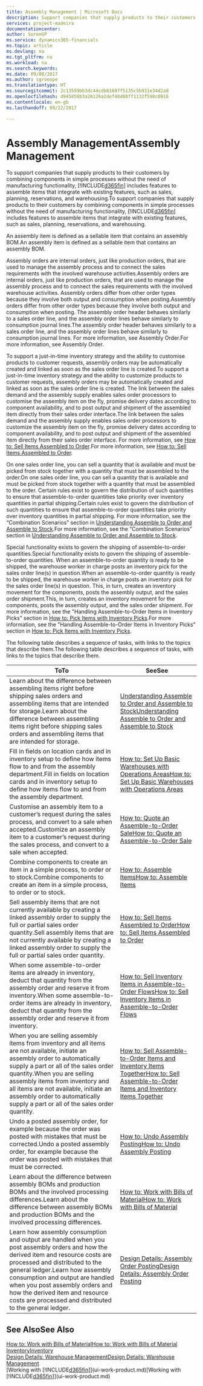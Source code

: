 ```yaml
---
title: Assembly Management | Microsoft Docs
description: Support companies that supply products to their customers by combining components in simple processes without the need of manufacturing functionality but with features to assemble items that integrate with existing features, such as sales, planning, reservations, and warehousing.
services: project-madeira
documentationcenter: 
author: SorenGP
ms.service: dynamics365-financials
ms.topic: article
ms.devlang: na
ms.tgt_pltfrm: na
ms.workload: na
ms.search.keywords: 
ms.date: 09/08/2017
ms.author: sgroespe
ms.translationtype: HT
ms.sourcegitcommit: 2c13559bb3dc44cdb61697f5135c5b931e34d2a8
ms.openlocfilehash: d945858b3a26126a2def48d88ff1132f598c0916
ms.contentlocale: en-gb
ms.lasthandoff: 09/22/2017

---
```

# <a name="assembly-management"></a><span data-ttu-id="7c2a6-103">Assembly Management</span><span class="sxs-lookup"><span data-stu-id="7c2a6-103">Assembly Management</span></span>
<span data-ttu-id="7c2a6-104">To support companies that supply products to their customers by combining components in simple processes without the need of manufacturing functionality, [!INCLUDE[d365fin](includes/d365fin_md.md)] includes features to assemble items that integrate with existing features, such as sales, planning, reservations, and warehousing.</span><span class="sxs-lookup"><span data-stu-id="7c2a6-104">To support companies that supply products to their customers by combining components in simple processes without the need of manufacturing functionality, [!INCLUDE[d365fin](includes/d365fin_md.md)] includes features to assemble items that integrate with existing features, such as sales, planning, reservations, and warehousing.</span></span>  

 <span data-ttu-id="7c2a6-105">An assembly item is defined as a sellable item that contains an assembly BOM.</span><span class="sxs-lookup"><span data-stu-id="7c2a6-105">An assembly item is defined as a sellable item that contains an assembly BOM.</span></span>

 <span data-ttu-id="7c2a6-106">Assembly orders are internal orders, just like production orders, that are used to manage the assembly process and to connect the sales requirements with the involved warehouse activities.</span><span class="sxs-lookup"><span data-stu-id="7c2a6-106">Assembly orders are internal orders, just like production orders, that are used to manage the assembly process and to connect the sales requirements with the involved warehouse activities.</span></span> <span data-ttu-id="7c2a6-107">Assembly orders differ from other order types because they involve both output and consumption when posting.</span><span class="sxs-lookup"><span data-stu-id="7c2a6-107">Assembly orders differ from other order types because they involve both output and consumption when posting.</span></span> <span data-ttu-id="7c2a6-108">The assembly order header behaves similarly to a sales order line, and the assembly order lines behave similarly to consumption journal lines.</span><span class="sxs-lookup"><span data-stu-id="7c2a6-108">The assembly order header behaves similarly to a sales order line, and the assembly order lines behave similarly to consumption journal lines.</span></span> <span data-ttu-id="7c2a6-109">For more information, see Assembly Order.</span><span class="sxs-lookup"><span data-stu-id="7c2a6-109">For more information, see Assembly Order.</span></span>  

 <span data-ttu-id="7c2a6-110">To support a just-in-time inventory strategy and the ability to customise products to customer requests, assembly orders may be automatically created and linked as soon as the sales order line is created.</span><span class="sxs-lookup"><span data-stu-id="7c2a6-110">To support a just-in-time inventory strategy and the ability to customize products to customer requests, assembly orders may be automatically created and linked as soon as the sales order line is created.</span></span> <span data-ttu-id="7c2a6-111">The link between the sales demand and the assembly supply enables sales order processors to customise the assembly item on the fly, promise delivery dates according to component availability, and to post output and shipment of the assembled item directly from their sales order interface.</span><span class="sxs-lookup"><span data-stu-id="7c2a6-111">The link between the sales demand and the assembly supply enables sales order processors to customize the assembly item on the fly, promise delivery dates according to component availability, and to post output and shipment of the assembled item directly from their sales order interface.</span></span> <span data-ttu-id="7c2a6-112">For more information, see [How to: Sell Items Assembled to Order](assembly-how-to-sell-items-assembled-to-order.md).</span><span class="sxs-lookup"><span data-stu-id="7c2a6-112">For more information, see [How to: Sell Items Assembled to Order](assembly-how-to-sell-items-assembled-to-order.md).</span></span>  

 <span data-ttu-id="7c2a6-113">On one sales order line, you can sell a quantity that is available and must be picked from stock together with a quantity that must be assembled to the order.</span><span class="sxs-lookup"><span data-stu-id="7c2a6-113">On one sales order line, you can sell a quantity that is available and must be picked from stock together with a quantity that must be assembled to the order.</span></span> <span data-ttu-id="7c2a6-114">Certain rules exist to govern the distribution of such quantities to ensure that assemble-to-order quantities take priority over inventory quantities in partial shipping.</span><span class="sxs-lookup"><span data-stu-id="7c2a6-114">Certain rules exist to govern the distribution of such quantities to ensure that assemble-to-order quantities take priority over inventory quantities in partial shipping.</span></span> <span data-ttu-id="7c2a6-115">For more information, see the “Combination Scenarios” section in [Understanding Assemble to Order and Assemble to Stock](assembly-assemble-to-order-or-assemble-to-stock.md).</span><span class="sxs-lookup"><span data-stu-id="7c2a6-115">For more information, see the “Combination Scenarios” section in [Understanding Assemble to Order and Assemble to Stock](assembly-assemble-to-order-or-assemble-to-stock.md).</span></span>  

 <span data-ttu-id="7c2a6-116">Special functionality exists to govern the shipping of assemble-to-order quantities.</span><span class="sxs-lookup"><span data-stu-id="7c2a6-116">Special functionality exists to govern the shipping of assemble-to-order quantities.</span></span> <span data-ttu-id="7c2a6-117">When an assemble-to-order quantity is ready to be shipped, the warehouse worker in charge posts an inventory pick for the sales order line(s) in question.</span><span class="sxs-lookup"><span data-stu-id="7c2a6-117">When an assemble-to-order quantity is ready to be shipped, the warehouse worker in charge posts an inventory pick for the sales order line(s) in question.</span></span> <span data-ttu-id="7c2a6-118">This, in turn, creates an inventory movement for the components, posts the assembly output, and the sales order shipment.</span><span class="sxs-lookup"><span data-stu-id="7c2a6-118">This, in turn, creates an inventory movement for the components, posts the assembly output, and the sales order shipment.</span></span> <span data-ttu-id="7c2a6-119">For more information, see the "Handling Assemble-to-Order Items in Inventory Picks” section in [How to: Pick Items with Inventory Picks](warehouse-how-to-pick-items-with-inventory-picks.md).</span><span class="sxs-lookup"><span data-stu-id="7c2a6-119">For more information, see the "Handling Assemble-to-Order Items in Inventory Picks” section in [How to: Pick Items with Inventory Picks](warehouse-how-to-pick-items-with-inventory-picks.md).</span></span>

<span data-ttu-id="7c2a6-120">The following table describes a sequence of tasks, with links to the topics that describe them.</span><span class="sxs-lookup"><span data-stu-id="7c2a6-120">The following table describes a sequence of tasks, with links to the topics that describe them.</span></span>   

|<span data-ttu-id="7c2a6-121">**To**</span><span class="sxs-lookup"><span data-stu-id="7c2a6-121">**To**</span></span>|<span data-ttu-id="7c2a6-122">**See**</span><span class="sxs-lookup"><span data-stu-id="7c2a6-122">**See**</span></span>|  
|------------|-------------|  
|<span data-ttu-id="7c2a6-123">Learn about the difference between assembling items right before shipping sales orders and assembling items that are intended for storage.</span><span class="sxs-lookup"><span data-stu-id="7c2a6-123">Learn about the difference between assembling items right before shipping sales orders and assembling items that are intended for storage.</span></span>|[<span data-ttu-id="7c2a6-124">Understanding Assemble to Order and Assemble to Stock</span><span class="sxs-lookup"><span data-stu-id="7c2a6-124">Understanding Assemble to Order and Assemble to Stock</span></span>](assembly-assemble-to-order-or-assemble-to-stock.md)|
|<span data-ttu-id="7c2a6-125">Fill in fields on location cards and in inventory setup to define how items flow to and from the assembly department.</span><span class="sxs-lookup"><span data-stu-id="7c2a6-125">Fill in fields on location cards and in inventory setup to define how items flow to and from the assembly department.</span></span>|[<span data-ttu-id="7c2a6-126">How to: Set Up Basic Warehouses with Operations Areas</span><span class="sxs-lookup"><span data-stu-id="7c2a6-126">How to: Set Up Basic Warehouses with Operations Areas</span></span>](warehouse-how-to-set-up-basic-warehouses-with-operations-areas.md)|
|<span data-ttu-id="7c2a6-127">Customise an assembly item to a customer’s request during the sales process, and convert to a sale when accepted.</span><span class="sxs-lookup"><span data-stu-id="7c2a6-127">Customize an assembly item to a customer’s request during the sales process, and convert to a sale when accepted.</span></span>|[<span data-ttu-id="7c2a6-128">How to: Quote an Assemble-to-Order Sale</span><span class="sxs-lookup"><span data-stu-id="7c2a6-128">How to: Quote an Assemble-to-Order Sale</span></span>](assembly-how-to-quote-an-assemble-to-order-sale.md)|
|<span data-ttu-id="7c2a6-129">Combine components to create an item in a simple process, to order or to stock.</span><span class="sxs-lookup"><span data-stu-id="7c2a6-129">Combine components to create an item in a simple process, to order or to stock.</span></span>|[<span data-ttu-id="7c2a6-130">How to: Assemble Items</span><span class="sxs-lookup"><span data-stu-id="7c2a6-130">How to: Assemble Items</span></span>](assembly-how-to-assemble-items.md)|  
|<span data-ttu-id="7c2a6-131">Sell assembly items that are not currently available by creating a linked assembly order to supply the full or partial sales order quantity.</span><span class="sxs-lookup"><span data-stu-id="7c2a6-131">Sell assembly items that are not currently available by creating a linked assembly order to supply the full or partial sales order quantity.</span></span>|[<span data-ttu-id="7c2a6-132">How to: Sell Items Assembled to Order</span><span class="sxs-lookup"><span data-stu-id="7c2a6-132">How to: Sell Items Assembled to Order</span></span>](assembly-how-to-sell-items-assembled-to-order.md)|
|<span data-ttu-id="7c2a6-133">When some assemble-to-order items are already in inventory, deduct that quantity from the assembly order and reserve it from inventory.</span><span class="sxs-lookup"><span data-stu-id="7c2a6-133">When some assemble-to-order items are already in inventory, deduct that quantity from the assembly order and reserve it from inventory.</span></span>|[<span data-ttu-id="7c2a6-134">How to: Sell Inventory Items in Assemble-to-Order Flows</span><span class="sxs-lookup"><span data-stu-id="7c2a6-134">How to: Sell Inventory Items in Assemble-to-Order Flows</span></span>](assembly-how-to-sell-inventory-items-in-assemble-to-order-flows.md)|  
|<span data-ttu-id="7c2a6-135">When you are selling assembly items from inventory and all items are not available, initiate an assembly order to automatically supply a part or all of the sales order quantity.</span><span class="sxs-lookup"><span data-stu-id="7c2a6-135">When you are selling assembly items from inventory and all items are not available, initiate an assembly order to automatically supply a part or all of the sales order quantity.</span></span>|[<span data-ttu-id="7c2a6-136">How to: Sell Assemble-to-Order Items and Inventory Items Together</span><span class="sxs-lookup"><span data-stu-id="7c2a6-136">How to: Sell Assemble-to-Order Items and Inventory Items Together</span></span>](assembly-how-to-sell-assemble-to-order-items-and-inventory-items-together.md)|
|<span data-ttu-id="7c2a6-137">Undo a posted assembly order, for example because the order was posted with mistakes that must be corrected.</span><span class="sxs-lookup"><span data-stu-id="7c2a6-137">Undo a posted assembly order, for example because the order was posted with mistakes that must be corrected.</span></span>|[<span data-ttu-id="7c2a6-138">How to: Undo Assembly Posting</span><span class="sxs-lookup"><span data-stu-id="7c2a6-138">How to: Undo Assembly Posting</span></span>](assembly-how-to-undo-assembly-posting.md)|
|<span data-ttu-id="7c2a6-139">Learn about the difference between assembly BOMs and production BOMs and the involved processing differences.</span><span class="sxs-lookup"><span data-stu-id="7c2a6-139">Learn about the difference between assembly BOMs and production BOMs and the involved processing differences.</span></span>|[<span data-ttu-id="7c2a6-140">How to: Work with Bills of Material</span><span class="sxs-lookup"><span data-stu-id="7c2a6-140">How to: Work with Bills of Material</span></span>](inventory-how-work-BOMs.md)|
|<span data-ttu-id="7c2a6-141">Learn how assembly consumption and output are handled when you post assembly orders and how the derived item and resource costs are processed and distributed to the general ledger.</span><span class="sxs-lookup"><span data-stu-id="7c2a6-141">Learn how assembly consumption and output are handled when you post assembly orders and how the derived item and resource costs are processed and distributed to the general ledger.</span></span>|[<span data-ttu-id="7c2a6-142">Design Details: Assembly Order Posting</span><span class="sxs-lookup"><span data-stu-id="7c2a6-142">Design Details: Assembly Order Posting</span></span>](design-details-assembly-order-posting.md)|  

## <a name="see-also"></a><span data-ttu-id="7c2a6-143">See Also</span><span class="sxs-lookup"><span data-stu-id="7c2a6-143">See Also</span></span>  
[<span data-ttu-id="7c2a6-144">How to: Work with Bills of Material</span><span class="sxs-lookup"><span data-stu-id="7c2a6-144">How to: Work with Bills of Material</span></span>](inventory-how-work-BOMs.md)  
[<span data-ttu-id="7c2a6-145">Inventory</span><span class="sxs-lookup"><span data-stu-id="7c2a6-145">Inventory</span></span>](inventory-manage-inventory.md)  
[<span data-ttu-id="7c2a6-146">Design Details: Warehouse Management</span><span class="sxs-lookup"><span data-stu-id="7c2a6-146">Design Details: Warehouse Management</span></span>](design-details-warehouse-management.md)  
<span data-ttu-id="7c2a6-147">[Working with [!INCLUDE[d365fin](includes/d365fin_md.md)]](ui-work-product.md)</span><span class="sxs-lookup"><span data-stu-id="7c2a6-147">[Working with [!INCLUDE[d365fin](includes/d365fin_md.md)]](ui-work-product.md)</span></span>

